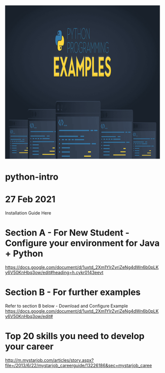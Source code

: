 <p align="center">
  <img width="760" height="500" src="/pic/Python-Programming-Examples.png">
</p>

# python-intro
# 27 Feb 2021

Installation Guide Here

# Section A - For New Student - Configure your environment for Java + Python
https://docs.google.com/document/d/1uxtd_2Xm1YIrZvriZeNg4dWn6b0pLKy6V50KnHbq3ow/edit#heading=h.cykr0143eevt

# Section B - For further examples
Refer to section B below - Download and Configure Example
https://docs.google.com/document/d/1uxtd_2Xm1YIrZvriZeNg4dWn6b0pLKy6V50KnHbq3ow/edit#

# Top 20 skills you need to develop your career
http://m.mystarjob.com/articles/story.aspx?file=/2013/6/22/mystarjob_careerguide/13226186&sec=mystarjob_caree
